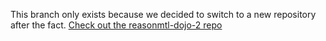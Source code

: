 This branch only exists because we decided to switch to a new repository after the fact.
[Check out the reasonmtl-dojo-2 repo](https://github.com/ReasonMTL/reasonmtl-dojo-2)
